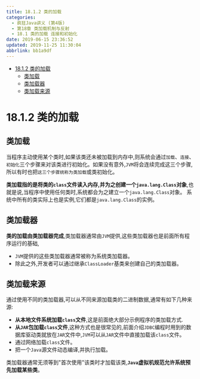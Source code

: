 ```yaml
---
title: 18.1.2 类的加载
categories: 
  - 疯狂Java讲义 (第4版)
  - 第18章 类加载机制与反射
  - 18.1 类的加载 连接和初始化
date: 2019-06-15 23:36:52
updated: 2019-11-25 11:30:04
abbrlink: bb1a9df
---
```

<div id='my_toc'>

- [18.1.2 类的加载](/JavaReadingNotes/bb1a9df/#18-1-2-类的加载)
    - [类加载](/JavaReadingNotes/bb1a9df/#类加载)
    - [类加载器](/JavaReadingNotes/bb1a9df/#类加载器)
    - [类加载来源](/JavaReadingNotes/bb1a9df/#类加载来源)

</div>
<!--more-->
<script>if (navigator.platform.toLowerCase() == 'win32'){document.getElementById('my_toc').style.display = 'none';}</script>

<!--end-->
# 18.1.2 类的加载 #
## 类加载 ##
当程序主动使用某个类时,如果该类还未被加载到内存中,则系统会通过`加载`、`连接`、`初始化`三个步骤来对该类进行初始化。如果没有意外,`JVM`将会连续完成这三个步骤,所以有时也把`这三个步骤统称为类加载`或类初始化。

**类加载指的是将类的`class`文件读入内存,并为之创建一个`java.lang.Class`对象**,也就是说,当程序中使用任何类时,系统都会为之建立一个`java.lang.Class`对象。
系统中所有的类实际上也是实例,它们都是`java.lang.Class`的实例。
## 类加载器 ##
**类的加载由类加载器完成**,类加载器通常由`JVM`提供,这些类加载器也是前面所有程序运行的基础,
- `JVM`提供的这些类加载器通常被称为系统类加载器。
- 除此之外,开发者可以通过继承`ClassLoader`基类来创建自己的类加载器。

## 类加载来源 ##
通过使用不同的类加载器,可以从不同来源加载类的二进制数据,通常有如下几种来源:
- **从本地文件系统加载`class`文件**,这是前面绝大部分示例程序的类加载方式.
- **从`JAR`包加载`class`文件**,这种方式也是很常见的,前面介绍`JDBC`编程时用到的数据库驱动类就放在`JAR`文件中,`JVM`可以从`JAR`文件中直接加载该`class`文件。
- 通过网络加载`class`文件。
- 把一个`Java`源文件动态编译,并执行加载。

类加载器通常无须等到"首次使用"该类时才加载该类,**`Java`虚拟机规范允许系统预先加载某些类**。

